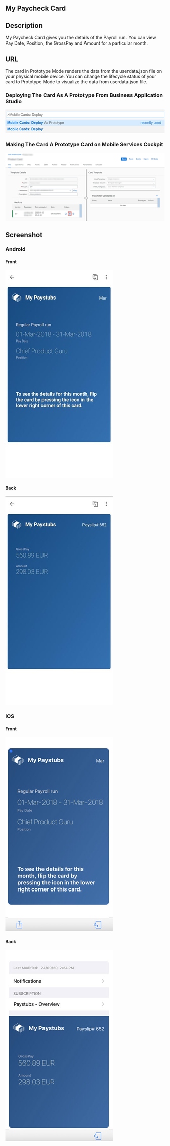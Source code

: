 ## My Paycheck Card

## Description

My Paycheck Card gives you the details of the Payroll run. You can view Pay Date, Position, the GrossPay and Amount for a particular month.

## URL

The card in Prototype Mode renders the data from the userdata.json file on your physical mobile device.
You can change the lifecycle status of your card to Prototype Mode to visualize the data from userdata.json file.

### Deploying The Card As A Prototype From Business Application Studio

![My Paycheck Card Business Application Studio Screenshot](screens/deploy-prototype-BAS.png)

### Making The Card A Prototype Card on Mobile Services Cockpit 

![My Paycheck Card Mobile Services Cockpit Screenshot](screens/deploy-prototype-mobile-services-cockpit.png)

## Screenshot

### Android

#### Front

![My Paycheck Card Android Front Screenshot](screens/android_front.png)

#### Back

![My Paycheck Card Android Back Screenshot](screens/android_back.png)

### iOS

#### Front

![My Paycheck Card iOS Front Screenshot](screens/ios_front.png)

#### Back

![My Paycheck Card ios Back Screenshot](screens/ios_back.png)